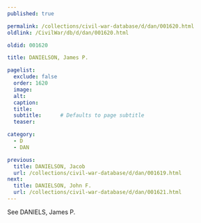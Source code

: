 ```yaml
---
published: true

permalink: /collections/civil-war-database/d/dan/001620.html
oldlink: /CivilWar/db/d/dan/001620.html

oldid: 001620

title: DANIELSON, James P.

pagelist:
  exclude: false
  order: 1620
  image: 
  alt:
  caption:
  title:
  subtitle:      # Defaults to page subtitle
  teaser:

category: 
  - D 
  - DAN

previous:
  title: DANIELSON, Jacob
  url: /collections/civil-war-database/d/dan/001619.html  
next:
  title: DANIELSON, John F.
  url: /collections/civil-war-database/d/dan/001621.html   
---
```

See DANIELS, James P.